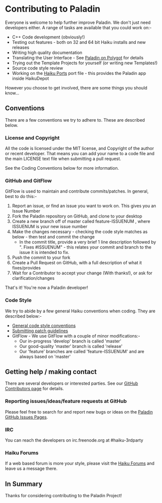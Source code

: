 # Contributing to Paladin

Everyone is welcome to help further improve Paladin. We don't just need 
developers either. A range of tasks are available that you could work on:-

- C++ Code development (obviously!)
- Testing out features - both on 32 and 64 bit Haiku installs and new releases
- Writing high quality documentation
- Translating the User Interface - See [Paladin on Polygot](https://i18n.kacperkasper.pl/projects/22) for details
- Trying out the Template Projects for yourself (or writing new Templates!)
- Source code style review
- Working on the [Haiku Ports](https://github.com/haikuports/haikuports/tree/master/haiku-apps/paladin) port file - this provides the Paladin app inside HaikuDepot

However you choose to get involved, there are some things you should know...

## Conventions

There are a few conventions we try to adhere to. These are described below.

### License and Copyright

All the code is licensed under the MIT license, and Copyright of the author or recent developer.
That means you can add your name to a code file and the main LICENSE text file when submitting
a pull request. 

See the Coding Conventions below for more information.

### GitHub and GitFlow

GitFlow is used to maintain and contribute commits/patches. In general, best to do this:-

1. Report an issue, or find an issue you want to work on. This gives you an Issue Number
1. Fork the Paladin repository on GitHub, and clone to your desktop
1. Create a new branch off of master called feature-ISSUENUM , where ISSUENUM is your new issue number
1. Make the changes necessary - checking the code style matches as below - then test and commit the change
   - In the commit title, provide a very brief 1 line description followed by ". Fixes #ISSUENUM" - this relates your commit and branch to the issue it is intended to fix.
1. Push the commit to your fork
1. Create a Pull Request on GitHub, with a full description of what it fixes/provides
1. Wait for a Contributor to accept your change (With thanks!), or ask for clarification/changes

That's it! You're now a Paladin developer!

### Code Style

We try to abide by a few general Haiku conventions when coding. They are described below:-

- [General code style conventions](https://www.haiku-os.org/development/coding-guidelines) 
- [Submitting patch guidelines](https://dev.haiku-os.org/wiki/CodingGuidelines/SubmittingPatches)
- GitFlow - We use GitFlow with a couple of minor modifications:-
   - Our in-progress 'develop' branch is called 'master'
   - Our good-quality 'master' branch is called 'release'
   - Our 'feature' branches are called 'feature-ISSUENUM' and are always based on 'master'

## Getting help / making contact

There are several developers or interested parties. See our [GitHub Contributors page](https://github.com/HaikuArchives/Paladin/graphs/contributors)
for details.

### Reporting issues/ideas/feature requests at GitHub

Please feel free to search for and report new bugs or ideas on the [Paladin GitHub Issues Pages](https://github.com/HaikuArchives/Paladin/issues).

### IRC

You can reach the developers on irc.freenode.org at #haiku-3rdparty

### Haiku Forums

If a web based forum is more your style, please visit the [Haiku Forums](https://discuss.haiku-os.org/)
and leave us a message there.

## In Summary

Thanks for considering contributing to the Paladin Project!

